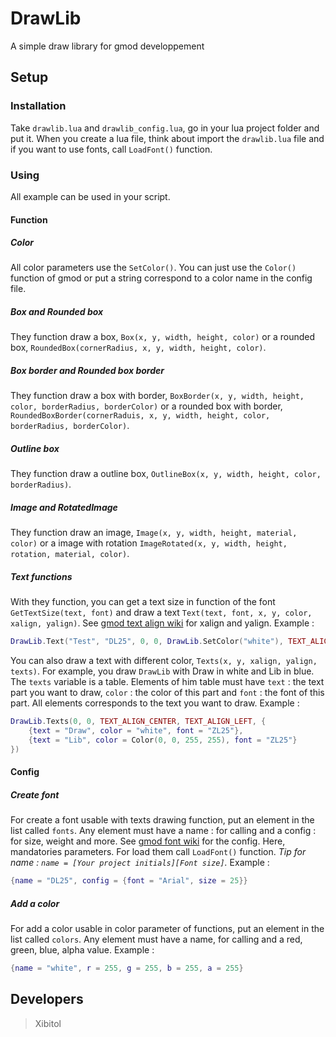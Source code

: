 # DrawLib
A simple draw library for gmod developpement

## Setup
### Installation
Take `drawlib.lua` and `drawlib_config.lua`, go in your lua project folder and put it. When you create a lua file, think about import the `drawlib.lua` file and if you want to use fonts, call `LoadFont()` function.
### Using
All example can be used in your script.
#### Function
##### Color
All color parameters use the `SetColor()`. You can just use the `Color()` function of gmod or put a string correspond to a color name in the config file.
##### Box and Rounded box
They function draw a box, `Box(x, y, width, height, color)` or a rounded box, `RoundedBox(cornerRadius, x, y, width, height, color)`.
##### Box border and Rounded box border
They function draw a box with border, `BoxBorder(x, y, width, height, color, borderRadius, borderColor)` or a rounded box with border, `RoundedBoxBorder(cornerRaduis, x, y, width, height, color, borderRadius, borderColor)`.
##### Outline box
They function draw a outline box, `OutlineBox(x, y, width, height, color, borderRadius)`.
##### Image and RotatedImage
They function draw an image, `Image(x, y, width, height, material, color)` or a image with rotation `ImageRotated(x, y, width, height, rotation, material, color)`.
##### Text functions
With they function, you can get a text size in function of the font `GetTextSize(text, font)` and draw a text `Text(text, font, x, y, color, xalign, yalign)`. See [gmod text align wiki](https://wiki.facepunch.com/gmod/Enums/TEXT_ALIGN) for xalign and yalign.
Example :
```lua
DrawLib.Text("Test", "DL25", 0, 0, DrawLib.SetColor("white"), TEXT_ALIGN_CENTER, TEXT_ALIGN_LEFT)
```
You can also draw a text with different color, `Texts(x, y, xalign, yalign, texts)`. For example, you draw `DrawLib` with Draw in white and Lib in blue. The `texts` variable is a table. Elements of him table must have `text` : the text part you want to draw, `color` : the color of this part and `font` : the font of this part. All elements corresponds to the text you want to draw.
Example :
```lua
DrawLib.Texts(0, 0, TEXT_ALIGN_CENTER, TEXT_ALIGN_LEFT, {
    {text = "Draw", color = "white", font = "ZL25"},
    {text = "Lib", color = Color(0, 0, 255, 255), font = "ZL25"}
})
```
#### Config
##### Create font
For create a font usable with texts drawing function, put an element in the list called `fonts`. Any element must have a name : for calling and a config : for size, weight and more. See [gmod font wiki](https://wiki.facepunch.com/gmod/Structures/FontData) for the config. Here, mandatories parameters. For load them call `LoadFont()` function.
_Tip for name : `name = [Your project initials][Font size]`._
Example :
```lua
{name = "DL25", config = {font = "Arial", size = 25}}
```
##### Add a color
For add a color usable in color parameter of functions, put an element in the list called `colors`. Any element must have a name, for calling and a red, green, blue, alpha value.
Example :
```lua
{name = "white", r = 255, g = 255, b = 255, a = 255}
```

## Developers
> Xibitol